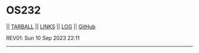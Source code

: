 # OS232
|| [TARBALL](https://github.com/Hilmy224/) || [LINKS](https://hilmy224.github.io/os232/LINKS/) || [LOG](https://github.com/Hilmy224/os232/blob/master/TXT/mylog.txt) || [GitHub](https://github.com/Hilmy224/)

REV01: Sun 10 Sep 2023 22:11
<br>
<hr>

